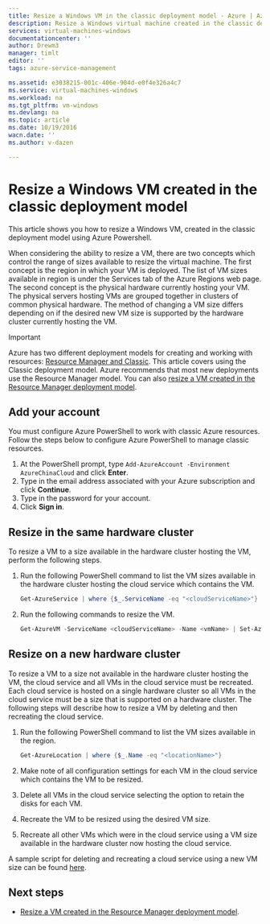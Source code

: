 ```yaml
---
title: Resize a Windows VM in the classic deployment model - Azure | Azure
description: Resize a Windows virtual machine created in the classic deployment model, using Azure Powershell.
services: virtual-machines-windows
documentationcenter: ''
author: Drewm3
manager: timlt
editor: ''
tags: azure-service-management

ms.assetid: e3038215-001c-406e-904d-e0f4e326a4c7
ms.service: virtual-machines-windows
ms.workload: na
ms.tgt_pltfrm: vm-windows
ms.devlang: na
ms.topic: article
ms.date: 10/19/2016
wacn.date: ''
ms.author: v-dazen

---
```

# Resize a Windows VM created in the classic deployment model
This article shows you how to resize a Windows VM, created in the classic deployment model using Azure Powershell.

When considering the ability to resize a VM, there are two concepts which control the range of sizes available to resize the virtual machine. The first concept is the region in which your VM is deployed. The list of VM sizes available in region is under the Services tab of the Azure Regions web page. The second concept is the physical hardware currently hosting your VM. The physical servers hosting VMs are grouped together in clusters of common physical hardware. The method of changing a VM size differs depending on if the desired new VM size is supported by the hardware cluster currently hosting the VM.

> [!IMPORTANT] 
> Azure has two different deployment models for creating and working with resources: [Resource Manager and Classic](../../../resource-manager-deployment-model.md). This article covers using the Classic deployment model. Azure recommends that most new deployments use the Resource Manager model. You can also [resize a VM created in the Resource Manager deployment model](../resize-vm.md?toc=%2fvirtual-machines%2fwindows%2ftoc.json).

## Add your account
You must configure Azure PowerShell to work with classic Azure resources. Follow the steps below to configure Azure PowerShell to manage classic resources.

1. At the PowerShell prompt, type `Add-AzureAccount -Environment AzureChinaCloud` and click **Enter**. 
2. Type in the email address associated with your Azure subscription and click **Continue**. 
3. Type in the password for your account. 
4. Click **Sign in**. 

## Resize in the same hardware cluster
To resize a VM to a size available in the hardware cluster hosting the VM, perform the following steps.

1. Run the following PowerShell command to list the VM sizes available in the hardware cluster hosting the cloud service which contains the VM.

    ```powershell
    Get-AzureService | where {$_.ServiceName -eq "<cloudServiceName>"}
    ```
2. Run the following commands to resize the VM.

    ```powershell
    Get-AzureVM -ServiceName <cloudServiceName> -Name <vmName> | Set-AzureVMSize -InstanceSize <newVMSize> | Update-AzureVM
    ```

## Resize on a new hardware cluster
To resize a VM to a size not available in the hardware cluster hosting the VM, the cloud service and all VMs in the cloud service must be recreated. Each cloud service is hosted on a single hardware cluster so all VMs in the cloud service must be a size that is supported on a hardware cluster. The following steps will describe how to resize a VM by deleting and then recreating the cloud service.

1. Run the following PowerShell command to list the VM sizes available in the region. 

    ```powershell
    Get-AzureLocation | where {$_.Name -eq "<locationName>"}
    ```
2. Make note of all configuration settings for each VM in the cloud service which contains the VM to be resized. 
3. Delete all VMs in the cloud service selecting the option to retain the disks for each VM.
4. Recreate the VM to be resized using the desired VM size.
5. Recreate all other VMs which were in the cloud service using a VM size available in the hardware cluster now hosting the cloud service.

A sample script for deleting and recreating a cloud service using a new VM size can be found [here](https://github.com/Azure/azure-vm-scripts). 

## Next steps
* [Resize a VM created in the Resource Manager deployment model](../resize-vm.md?toc=%2fvirtual-machines%2fwindows%2ftoc.json).

